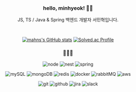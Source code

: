 <div align=center>

### hello, minhyeok! 👋🏽

<p>JS, TS / Java & Spring 백엔드 개발자 서민혁입니다.</p>

</div>

<div align=center>

<br>

[![mahns's GitHub stats](https://github-readme-stats.vercel.app/api?username=mahns1201&title_color=FF0000&bg_color=262626&text_color=ffffff&show_icons=true&icon_color=fdf42a&hide_border=true)](https://github.com/anuraghazra/github-readme-stats)
[![Solved.ac Profile](http://mazassumnida.wtf/api/v2/generate_badge?boj=sky300z)](https://solved.ac/sky300z/)

### 👨🏽‍💻

![node](https://img.shields.io/badge/-Node.js-43853D?style=flat&logo=node.js&logoColor=ffffff)
![nest](https://img.shields.io/badge/-Nest.js-0E0E0F?style=flat&logo=nestJs&logoColor=E0234E)
![spring](https://img.shields.io/badge/-Spring-6CB52C?style=flat&logo=Spring&logoColor=ffffff)

![mySQL](https://img.shields.io/badge/-mySQL-00758F?style=flat&logo=mysql&logoColor=F29111)
![mongoDB](https://img.shields.io/badge/-MongoDB-4FA33E?style=flat&logo=mongodb&logoColor=ffffff)
![redis](https://img.shields.io/badge/-Redis-161F32?style=flat&logo=redis&logoColor=BF2F27)
![docker](https://img.shields.io/badge/-Docker-1D63ED?style=flat&logo=docker&logoColor)
![rabbitMQ](https://img.shields.io/badge/-RabbitMQ-FF6600?style=flat&logo=rabbitmq&logoColor=ffffff)
![aws](https://img.shields.io/badge/-AWS-232F3E?style=flat&logo=AmazonAWS&logoColor=CC8132)

![git](https://img.shields.io/badge/-Git-F34C28?style=flat&logo=git&logoColor=F0F0E8)
![github](https://img.shields.io/badge/-Github-1C2127?style=flat&logo=github&logoColor=ADBAC7)
![jira](https://img.shields.io/badge/-Jira-0561DB?style=flat&logo=jira)
![slack](https://img.shields.io/badge/-Slack-541555?style=flat&logo=slack&logoColor=ECB22E)


</div>

<!--
<div align=center>
<p>엔지니어로서 성장에 초점을 두고 있습니다.</p>
[![mahns's GitHub stats](https://github-readme-stats.vercel.app/api?username=mahns1201&title_color=FF0000&bg_color=262626&text_color=ffffff&show_icons=true&icon_color=fdf42a&hide_border=true)](https://github.com/anuraghazra/github-readme-stats)

</div>

[https://img.shields.io/badge/-Vue.js-green?style=flat&logo=vue.js](https://img.shields.io/badge/-Vue.js-green?style=flat&logo=vue.js)
[https://img.shields.io/badge/-SCSS-ff69b4?style=flat&logo=sass&logoColor=ffffff](https://img.shields.io/badge/-SCSS-ff69b4?style=flat&logo=sass&logoColor=ffffff)
[https://img.shields.io/badge/-Tailwind-blue?style=flat&logo=TailwindCSS](https://img.shields.io/badge/-Tailwind-blue?style=flat&logo=TailwindCSS)

#### Studying
![Java](https://img.shields.io/badge/-Java-white?style=flat&logo=java&logoColor=ff0000)
![Spring](https://img.shields.io/badge/-Spring-green?style=flat&logo=spring&logoColor=ffffff)
-->
